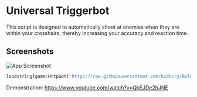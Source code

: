 
# Universal Triggerbot 

This script is designed to automatically shoot at enemies when they are within your crosshairs, thereby increasing your accuracy and reaction time. 


## Screenshots

![App Screenshot](https://raw.githubusercontent.com/Kidscry/Releases/main/Universal_Triggerbot/v1.png)


```bash
loadstring(game:HttpGet("https://raw.githubusercontent.com/Kidscry/Releases/main/Universal_Triggerbot/universal_triggerbot_loader.lua"))();
```
Demonstration: https://www.youtube.com/watch?v=QkEJDe2hJNE
